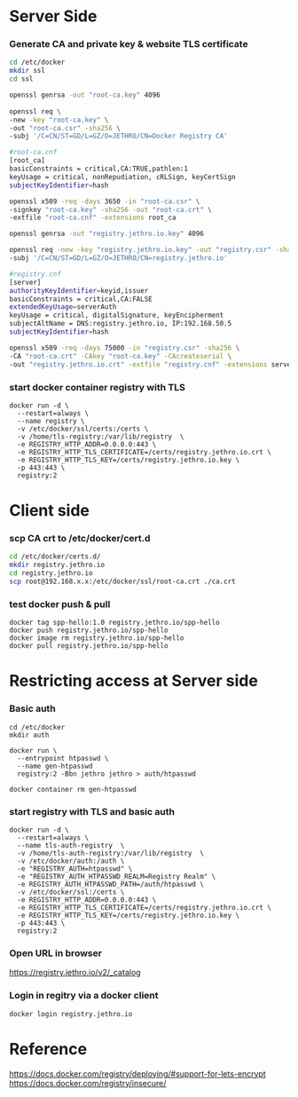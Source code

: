 
# Server Side 

### Generate CA and private key & website TLS certificate 
```bash
cd /etc/docker
mkdir ssl
cd ssl

openssl genrsa -out "root-ca.key" 4096
  
openssl req \
-new -key "root-ca.key" \
-out "root-ca.csr" -sha256 \
-subj '/C=CN/ST=GD/L=GZ/O=JETHRO/CN=Docker Registry CA'

#root-ca.cnf
[root_ca]
basicConstraints = critical,CA:TRUE,pathlen:1
keyUsage = critical, nonRepudiation, cRLSign, keyCertSign
subjectKeyIdentifier=hash

openssl x509 -req -days 3650 -in "root-ca.csr" \
-signkey "root-ca.key" -sha256 -out "root-ca.crt" \
-extfile "root-ca.cnf" -extensions root_ca

openssl genrsa -out "registry.jethro.io.key" 4096

openssl req -new -key "registry.jethro.io.key" -out "registry.csr" -sha256 \
-subj '/C=CN/ST=GD/L=GZ/O=JETHRO/CN=registry.jethro.io'

#registry.cnf
[server]
authorityKeyIdentifier=keyid,issuer
basicConstraints = critical,CA:FALSE
extendedKeyUsage=serverAuth
keyUsage = critical, digitalSignature, keyEncipherment
subjectAltName = DNS:registry.jethro.io, IP:192.168.50.5
subjectKeyIdentifier=hash

openssl x509 -req -days 75000 -in "registry.csr" -sha256 \
-CA "root-ca.crt" -CAkey "root-ca.key" -CAcreateserial \
-out "registry.jethro.io.crt" -extfile "registry.cnf" -extensions server
```

### start docker container registry with TLS
```docker
docker run -d \
  --restart=always \
  --name registry \
  -v /etc/docker/ssl/certs:/certs \
  -v /home/tls-registry:/var/lib/registry  \
  -e REGISTRY_HTTP_ADDR=0.0.0.0:443 \
  -e REGISTRY_HTTP_TLS_CERTIFICATE=/certs/registry.jethro.io.crt \
  -e REGISTRY_HTTP_TLS_KEY=/certs/registry.jethro.io.key \
  -p 443:443 \
  registry:2
```

# Client side 

### scp CA crt to /etc/docker/cert.d
```bash
cd /etc/docker/certs.d/
mkdir registry.jethro.io
cd registry.jethro.io
scp root@192.168.x.x:/etc/docker/ssl/root-ca.crt ./ca.crt
```

### test docker push & pull
```
docker tag spp-hello:1.0 registry.jethro.io/spp-hello
docker push registry.jethro.io/spp-hello
docker image rm registry.jethro.io/spp-hello
docker pull registry.jethro.io/spp-hello
```

# Restricting access at Server side
### Basic auth

``` 
cd /etc/docker
mkdir auth

docker run \
  --entrypoint htpasswd \
  --name gen-htpasswd
  registry:2 -Bbn jethro jethro > auth/htpasswd
  
docker container rm gen-htpasswd
```

### start registry with TLS and basic auth
```
docker run -d \
  --restart=always \
  --name tls-auth-registry  \
  -v /home/tls-auth-registry:/var/lib/registry  \
  -v /etc/docker/auth:/auth \
  -e "REGISTRY_AUTH=htpasswd" \
  -e "REGISTRY_AUTH_HTPASSWD_REALM=Registry Realm" \
  -e REGISTRY_AUTH_HTPASSWD_PATH=/auth/htpasswd \
  -v /etc/docker/ssl:/certs \
  -e REGISTRY_HTTP_ADDR=0.0.0.0:443 \
  -e REGISTRY_HTTP_TLS_CERTIFICATE=/certs/registry.jethro.io.crt \
  -e REGISTRY_HTTP_TLS_KEY=/certs/registry.jethro.io.key \
  -p 443:443 \
  registry:2
```

### Open URL in browser
https://registry.jethro.io/v2/_catalog  

### Login in regitry via a docker client
```
docker login registry.jethro.io
```



# Reference
https://docs.docker.com/registry/deploying/#support-for-lets-encrypt  
https://docs.docker.com/registry/insecure/  
